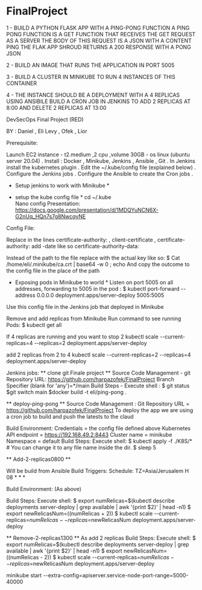 # FinalProject

1 - BUILD A PYTHON FLASK APP WITH A PING-PONG FUNCTION
    A PING PONG FUNCTION IS A GET FUNCTION THAT RECEIVES THE GET
    REQUEST AS A SERVER
    THE BODY OF THIS REQUEST IS A JSON WITH A CONTENT PING
    THE FLAK APP SHROUD RETURNS A 200 RESPONSE WITH A PONG JSON

2 - BUILD AN IMAGE THAT RUNS THE APPLICATION IN PORT 5005

3 - BUILD A CLUSTER IN MINIKUBE TO RUN 4 INSTANCES OF THIS CONTAINER

4 - THE INSTANCE SHOULD BE A DEPLOYMENT WITH A 4 REPLICAS
    USING ANSIBILE BUILD A CRON JOB IN JENKINS TO ADD 2 REPLICAS AT
    8:00 AND DELETE 2 REPLICAS AT 13:00

DevSecOps  Final Project (RED)

BY : Daniel , Eli Levy , Ofek , Lior  


Prerequisite:

Launch EC2 instance - t2.medium ,2 cpu ,volume 30GB - os  linux (ubuntu server 20.04) .
Install : Docker , Minikube, Jenkins , Ansible , Git .
In Jenkins install the kubernetes plugin .
Edit the ~/.kube/config file (explained below) .
Configure the Jenkins jobs .
Configure the Ansible to create the Cron jobs .

* Setup jenkins to work with Minikube  *

 * setup the kube config file *
      cd ~/.kube  
      Nano config 
Presentation:
https://docs.google.com/presentation/d/1MDQYuNCN6X-G2nUq_HQn7s7g8NwcqyNE


Config File:

Replace  in the lines     certificate-authority:  ,  client-certificate  , certificate-authority:
add -date  like so  certificate-authority-data:
  
Instead of the path to the file replace with the actual key like so:
$ Cat  /home/eli/.minikube/ca.crt  | base64 -w 0 ; echo
And copy the outcome to the config file in the place of the path 

  * Exposing pods in Minikube to world   *
Listen on port 5005 on all addresses, forwarding to 5005 in the pod :
$ kubectl port-forward --address 0.0.0.0  deployment.apps/server-deploy  5005:5005

Use this config file in the Jenkins job that deployed in  Minikube 




Remove and add replicas from Minikube
Run command to see running Pods: 
$ kubectl get all

If  4 replicas are running  and you want to stop 2 
kubectl scale --current-replicas=4 --replicas=2 deployment.apps/server-deploy

add 2 replicas from 2 to 4
kubectl scale --current-replicas=2 --replicas=4 deployment.apps/server-deploy


Jenkins jobs:
**    clone git Finale project **
 Source Code Management - git
 Repository URL:  https://github.com/harpazofek/FinalProject
 Branch Specifier (blank for 'any')=*/main
 Build Steps - Execute shell : $ git status  $git switch main $docker build -t eli/ping-pong .


**  deploy-ping-pong  **
Source Code Management : 
Git Repository URL = https://github.com/harpazofek/FinalProject
To deploy the app we are using a cron job to build and push the latests to the claud


Build Environment:
Credentials = the config file defined above
Kubernetes API endpoint =  https://192.168.49.2:8443
Cluster name = minikube
Namespace = default
Build Steps:
Execute shell:
$ kubectl apply -f ./K8S/*   # You can change it to any file name inside the dir.
$ sleep 5

** Add-2-replicas0800 **

Will be build from Ansible 
Build Triggers: Schedule:
TZ=Asia/Jerusalem
H 08 * * * 

Build Environment: (As above)

Build Steps:
Execute shell:
$ export numRelicas=$(kubectl describe deployments server-deploy | grep available | awk '{print $2}' | head -n1)
$ export newRelicasNum=$(($numRelicas + 2))
$ kubectl scale --current-replicas=$numRelicas --replicas=$newRelicasNum deployment.apps/server-deploy




** Remove-2-replicas1300 **
As add 2 replicas 
Build Steps:
Execute shell:
$ export numRelicas=$(kubectl describe deployments server-deploy | grep available | awk '{print $2}' | head -n1)
$ export newRelicasNum=$(($numRelicas - 2))
$ kubectl scale --current-replicas=$numRelicas --replicas=$newRelicasNum deployment.apps/server-deploy




minikube start --extra-config=apiserver.service-node-port-range=5000-40000